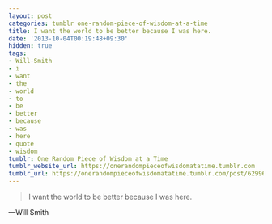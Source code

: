 ```yaml
---
layout: post
categories: tumblr one-random-piece-of-wisdom-at-a-time
title: I want the world to be better because I was here.
date: '2013-10-04T00:19:48+09:30'
hidden: true
tags:
- Will-Smith
- i
- want
- the
- world
- to
- be
- better
- because
- was
- here
- quote
- wisdom
tumblr: One Random Piece of Wisdom at a Time
tumblr_website_url: https://onerandompieceofwisdomatatime.tumblr.com
tumblr_url: https://onerandompieceofwisdomatatime.tumblr.com/post/62996667621/i-want-the-world-to-be-better-because-i-was-here
---
```

> I want the world to be better because I was here.

—Will Smith
